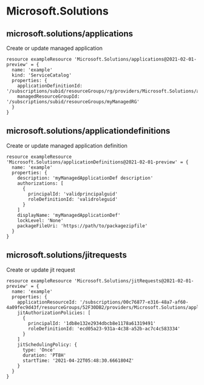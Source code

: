 # Microsoft.Solutions

## microsoft.solutions/applications

Create or update managed application
```bicep
resource exampleResource 'Microsoft.Solutions/applications@2021-02-01-preview' = {
  name: 'example'
  kind: 'ServiceCatalog'
  properties: {
    applicationDefinitionId: '/subscriptions/subid/resourceGroups/rg/providers/Microsoft.Solutions/applicationDefinitions/myAppDef'
    managedResourceGroupId: '/subscriptions/subid/resourceGroups/myManagedRG'
  }
}
```

## microsoft.solutions/applicationdefinitions

Create or update managed application definition
```bicep
resource exampleResource 'Microsoft.Solutions/applicationDefinitions@2021-02-01-preview' = {
  name: 'example'
  properties: {
    description: 'myManagedApplicationDef description'
    authorizations: [
      {
        principalId: 'validprincipalguid'
        roleDefinitionId: 'validroleguid'
      }
    ]
    displayName: 'myManagedApplicationDef'
    lockLevel: 'None'
    packageFileUri: 'https://path/to/packagezipfile'
  }
}
```

## microsoft.solutions/jitrequests

Create or update jit request
```bicep
resource exampleResource 'Microsoft.Solutions/jitRequests@2021-02-01-preview' = {
  name: 'example'
  properties: {
    applicationResourceId: '/subscriptions/00c76877-e316-48a7-af60-4a09fec9d43f/resourceGroups/52F30DB2/providers/Microsoft.Solutions/applications/7E193158'
    jitAuthorizationPolicies: [
      {
        principalId: '1db8e132e2934dbcb8e1178a61319491'
        roleDefinitionId: 'ecd05a23-931a-4c38-a52b-ac7c4c583334'
      }
    ]
    jitSchedulingPolicy: {
      type: 'Once'
      duration: 'PT8H'
      startTime: '2021-04-22T05:48:30.6661804Z'
    }
  }
}
```
